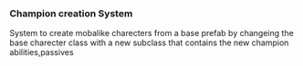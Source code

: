 ### Champion creation System

System to create mobalike charecters from a base prefab by changeing the base charecter class with a new subclass that contains the new champion abilities,passives
